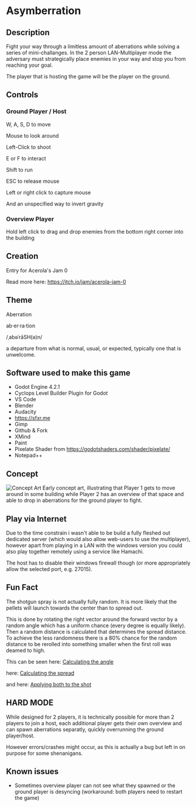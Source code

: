 # Asymberration

## Description
Fight your way through a limitless amount of aberrations while solving a series of mini-challanges.
In the 2 person LAN-Multiplayer mode the adversary must strategically place enemies in your way and stop you from reaching your goal.

The player that is hosting the game will be the player on the ground.

## Controls
### Ground Player / Host
W, A, S, D to move

Mouse to look around

Left-Click to shoot

E or F to interact

Shift to run

ESC to release mouse

Left or right click to capture mouse

And an unspecified way to invert gravity

### Overview Player
Hold left click to drag and drop enemies from the bottom right corner into the building

## Creation
Entry for Acerola's Jam 0 

Read more here: https://itch.io/jam/acerola-jam-0

## Theme
Aberration

ab·er·ra·tion

/ˌabəˈrāSH(ə)n/

a departure from what is normal, usual, or expected, typically one that is unwelcome. 

## Software used to make this game
- Godot Engine 4.2.1
- Cyclops Level Builder Plugin for Godot
- VS Code
- Blender
- Audacity
- https://sfxr.me
- Gimp
- Github & Fork
- XMind
- Paint
- Pixelate Shader from https://godotshaders.com/shader/pixelate/
- Notepad++

## Concept
![Concept Art](https://github.com/RustyPrime/AcerolaGameJam0_Aberration_Asymmetric/blob/main/.docs/conceptArt.png)
Early concept art, illustrating that Player 1 gets to move around in some building while Player 2 has an overview of that space and able to drop in aberrations for the ground player to fight.

## Play via Internet
Due to the time constrain i wasn't able to be build a fully fleshed out dedicated server (which would also allow web-users to use the multiplayer), however apart from playing in a LAN with the windows version you could also play together remotely using a service like Hamachi.

The host has to disable their windows firewall though (or more appropriately allow the selected port, e.g. 27015).

## Fun Fact
The shotgun spray is not actually fully random. It is more likely that the pellets will launch towards the center than to spread out. 

This is done by rotating the right vector around the forward vector by a random angle which has a uniform chance (every degree is equally likely). Then a random distance is calculated that determines the spread distance. To achieve the less randomness there is a 80% chance for the random distance to be rerolled into something smaller when the first roll was deamed to high.

This can be seen here: [Calculating the angle](https://github.com/RustyPrime/AcerolaJam0_Asymberration/blob/main/Scripts/Player1.gd#L115-L116)

here: [Calculating the spread](https://github.com/RustyPrime/AcerolaJam0_Asymberration/blob/main/Scripts/Player1.gd#L132-L137)

and here: [Applying both to the shot](https://github.com/RustyPrime/AcerolaJam0_Asymberration/blob/main/Scripts/Player1.gd#L266-L271)


## HARD MODE
While designed for 2 players, it is technically possible for more than 2 players to join a host, each additional player gets their own overview and can spawn aberrations separatly, quickly overrunning the ground player/host.

However errors/crashes might occur, as this is actually a bug but left in on purpose for some shenanigans.

## Known issues
- Sometimes overview player can not see what they spawned or the ground player is desyncing (workaround: both players need to restart the game)
